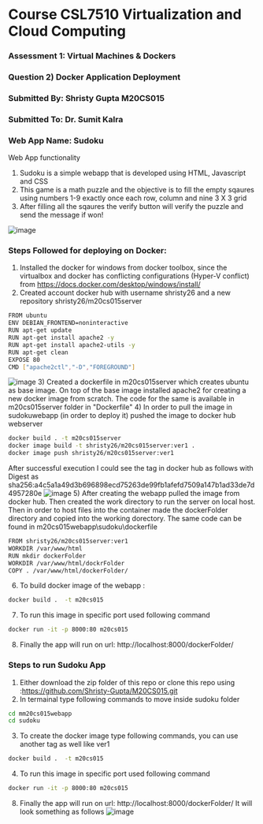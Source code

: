 # Course CSL7510 Virtualization and Cloud Computing
### Assessment 1: Virtual Machines & Dockers
### Question 2) Docker Application Deployment
### Submitted By: Shristy Gupta M20CS015
### Submitted To: Dr. Sumit Kalra

### Web App Name: Sudoku
Web App functionality
1) Sudoku is a simple webapp that is developed using HTML, Javascript and CSS 
2) This game is a math puzzle and the objective is to fill the empty sqaures using numbers 1-9 exactly once each row, column and nine 3 X 3 grid
3) After filling all the sqaures the verify button will verify the puzzle and send the message if won!

![image](https://user-images.githubusercontent.com/26459890/131553015-8b81b99c-03ab-42b1-b70d-7d6b48ec6f37.png)


### Steps Followed for deploying on Docker:
1) Installed the docker for windows from docker toolbox, since the virtualbox and docker has conflicting configurations (Hyper-V conflict) from https://docs.docker.com/desktop/windows/install/ 
2) Created account docker hub with username shristy26 and a new repository shristy26/m20cs015server
``` sh
FROM ubuntu
ENV DEBIAN_FRONTEND=noninteractive
RUN apt-get update
RUN apt-get install apache2 -y
RUN apt-get install apache2-utils -y
RUN apt-get clean
EXPOSE 80
CMD ["apache2ctl","-D","FOREGROUND"]
```
![image](https://user-images.githubusercontent.com/26459890/131547012-d4eeb469-cf38-44ed-99db-779f67a2db90.png)
3) Created a dockerfile in m20cs015server which creates ubuntu as base image. On top of the base image installed apache2 for creating a new docker image from scratch. The code for the same is available in m20cs015server folder in "Dockerfile" 
4) In order to pull the image in sudokuwebapp (in order to deploy it) pushed the image to docker hub webserver 
``` sh
docker build . -t m20cs015server
docker image build -t shristy26/m20cs015server:ver1 .
docker image push shristy26/m20cs015server:ver1
```
After successful execution I could see the tag in docker hub as follows with Digest as sha256:a4c5a1a49d3b696898ecd75263de99fb1afefd7509a147b1ad33de7d4957280e
![image](https://user-images.githubusercontent.com/26459890/131549740-d9318bf8-2980-43f8-adf6-24d0c7aab6a7.png)
5) After creating the webapp pulled the image from docker hub. Then created the work directory to run the server on local host. Then in order to host files into the container made the dockerFolder directory and copied into the working dorectory. The same code can be found in m20cs015webapp\sudoku\dockerfile

``` sh
FROM shristy26/m20cs015server:ver1
WORKDIR /var/www/html
RUN mkdir dockerFolder
WORKDIR /var/www/html/dockrFolder
COPY . /var/www/html/dockerFolder/
``` 
6) To build docker image of the webapp :
``` sh
docker build .  -t m20cs015
```
7) To run this image in specific port used following command
``` sh
docker run -it -p 8000:80 m20cs015
```
8) Finally the app will run on url: http://localhost:8000/dockerFolder/

### Steps to run Sudoku App 
1) Either download the zip folder of this repo or clone this repo using :https://github.com/Shristy-Gupta/M20CS015.git
2) In termainal type following commands to move inside sudoku folder
``` sh
cd mm20cs015webapp
cd sudoku
```
3) To create the docker image type following commands, you can use another tag as well like ver1
``` sh
docker build .  -t m20cs015
```
4) To run this image in specific port used following command
``` sh
docker run -it -p 8000:80 m20cs015
```
8) Finally the app will run on url: http://localhost:8000/dockerFolder/ It will look something as follows
![image](https://user-images.githubusercontent.com/26459890/131554583-7c3740cb-6279-4345-aab9-90df933ad952.png)

